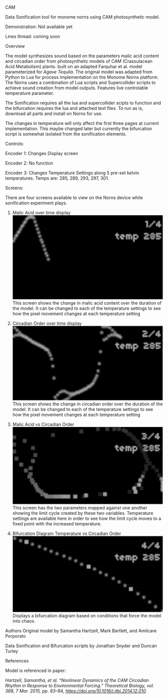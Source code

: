 CAM

Data Sonification tool for monome norns using CAM photosynthetic model.

Demonstration: Not available yet

Lines thread: coming soon

Overview

The model synthesizes sound based on the parameters malic acid content and circadian order from photosynthetic models of CAM (Crassulacean Acid Metabolism) plants. built on an adapted Farquhar et al. model parameterized for _Agave Tequila_. The original model was adapted from Python to Lua for process implementation on the Monome Norns platform. The Norns uses a combination of Lua scripts and Supercollider scripts to achieve sound creation from model outputs. Features live controlable temperature parameter.

The Sonification requires all the lua and supercollider scipts to function and the bifurcation requires the lua and attached text files. To run as is, download all parts and install on Norns for use. 

The changes in temperature will only affect the first three pages at current implementation. This maybe changed later but currently the bifurcation script is somewhat isolated from the sonification elements. 

Controls:
    
  Encoder 1: Changes Display screen

  Encoder 2: No function 

  Encoder 3: Changes Temperature Settings along 5 pre-set kelvin temperatures.
      Temps are: 285, 289, 293, 297, 301.

Screens:

There are four screens available to view on the Norns device while sonification experiment plays.
  
  1. Malic Acid over time display
     ![](Screen_1.png)
        This screen shows the change in malic acid content over the duration of the model. It can be changed to each of the temperature settings to see how the pixel movement changes at each temperature setting
  
  2. Circadian Order over time display
     ![](Screen_2.png)
        This screen shows the change in circadian order over the duration of the model. It can be changed to each of the temperature settings to see how the pixel movement changes at each temperature setting
     
  3. Malic Acid vs Circadian Order
     ![](Screen_3.png)
        This screen has the two parameters mapped against one another showing the limit cycle created by these two variables. Temperature settings are available here in order to see how the limit cycle moves to a fixed point with the increased temperature. 
  
  4. Bifurcation Diagram Temperature vs Circadian Order
     ![](Screen_4.png)
        Displays a bifurcation diagram based on conditions that force the model into chaos.

Authors
Original model by Samantha Hartzell, Mark Bartlett, and Amilcare Porporato

Data Sonification and Bifurcation scripts by Jonathan Snyder and Duncan Turley

References

Model is referenced in paper:

_Hartzell, Samantha, et al. “Nonlinear Dynamics of the CAM Circadian Rhythm in Response to Environmental Forcing.” Theoretical Biology, vol. 368, 7 Mar. 2015, pp. 83–94, https://doi.org/10.1016/j.jtbi.2014.12.010._
